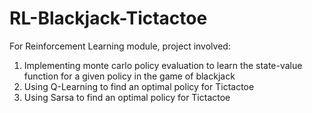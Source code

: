 # RL-Blackjack-Tictactoe

For Reinforcement Learning module, project involved:

1. Implementing monte carlo policy evaluation to learn the state-value function for a given policy in the game of blackjack
2. Using Q-Learning to find an optimal policy for Tictactoe
3. Using Sarsa to find an optimal policy for Tictactoe
